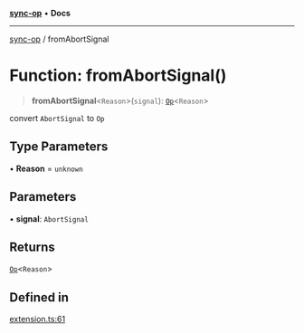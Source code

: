 [**sync-op**](../README.md) • **Docs**

***

[sync-op](../README.md) / fromAbortSignal

# Function: fromAbortSignal()

> **fromAbortSignal**\<`Reason`\>(`signal`): [`Op`](../classes/Op.md)\<`Reason`\>

convert `AbortSignal` to `Op`

## Type Parameters

• **Reason** = `unknown`

## Parameters

• **signal**: `AbortSignal`

## Returns

[`Op`](../classes/Op.md)\<`Reason`\>

## Defined in

[extension.ts:61](https://github.com/dhcmrlchtdj/sync-op/blob/133adb7618f2d99175e28d5c119b7eff7ad21410/src/extension.ts#L61)
